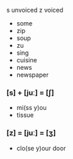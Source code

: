 s unvoiced
z voiced

- some
- zip
- soup
- zu
- sing
- cuisine
- news
- newspaper

### [s] + [juː] = [ʃ]
- mi(ss y)ou 
- tissue

### [z] = [juː] = [ʒ]
- clo(se y)our door